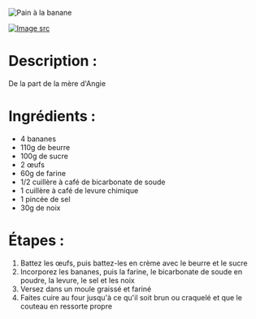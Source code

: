 ![Pain à la banane](https://chowdown.io/images/banana-bread.jpg)

[![Image src](https://raw.githubusercontent.com/bartzaalberg/recipes/master/data/icons/camera-icon.png#image-src)](
    https://www.flickr.com/photos/whitneyinchicago/4413307543/
)

# Description :

De la part de la mère d'Angie

# Ingrédients :

* 4 bananes
* 110g de beurre
* 100g de sucre
* 2 œufs
* 60g de farine
* 1/2 cuillère à café de bicarbonate de soude
* 1 cuillère à café de levure chimique
* 1 pincée de sel
* 30g de noix

# Étapes :

1. Battez les œufs, puis battez-les en crème avec le beurre et le sucre
2. Incorporez les bananes, puis la farine, le bicarbonate de soude en poudre, la levure, le sel et les noix
3. Versez dans un moule graissé et fariné
4. Faites cuire au four jusqu'à ce qu'il soit brun ou craquelé et que le couteau en ressorte propre
